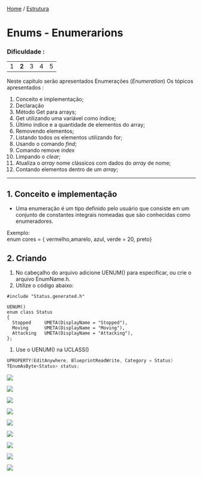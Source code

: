 [Home](https://myerco.github.io/unreal-engine) / [Estrutura](https://myerco.github.io/unreal-engine/1-estrutura.html)
# Enums - Enumerarions
### Dificuldade :

|  |   |   |    |   |
|---|---|---|---|---|
| 1 | **2**  | 3  | 4   | 5  |

Neste capitulo serão apresentados Enumerações (*Enumeration*)
Os tópicos apresentados :
1. Conceito e implementação;
1. Declaração
1. Método Get para arrays;
1. Get utilizando uma variável como índice;
1. Último índice e a quantidade de elementos do array;
1. Removendo elementos;
1. Listando todos os elementos utilizando for;
1. Usando o comando *find*;
1. Comando remove *index*
1. Limpando o *clear*;
1. Atualiza o *array* nome clássicos com dados do *array* de nome;
1. Contando elementos dentro de um *array*;

***
## 1. Conceito e implementação
- Uma enumeração é um tipo definido pelo usuário que consiste em um conjunto de constantes integrais nomeadas que são conhecidas como enumeradores.

Exemplo:  
enum cores = { vermelho,amarelo, azul, verde = 20, preto}  

## 2. Criando
1. No cabeçalho do arquivo adicione UENUM() para especificar, ou crie o arquivo EnumName.h.
2. Utilize o código abaixo:

```
#include "Status.generated.h"

UENUM()
enum class Status
{
  Stopped     UMETA(DisplayName = "Stopped"),
  Moving      UMETA(DisplayName = "Moving"),
  Attacking   UMETA(DisplayName = "Attacking"),
};
```
1. Use o UENUM() na UCLASS()

```c
UPROPERTY(EditAnywhere, BlueprintReadWrite, Category = Status)
TEnumAsByte<Status> status;
```

![](../imagens/enum1.png)

![](../imagens/enum2.png)

![](../imagens/enum3.png)

![](../imagens/enum4.png)

![](../imagens/enum5.png)

![](../imagens/enum6.png)

![](../imagens/enum7.png)

![](../imagens/enum8.png)

![](../imagens/enum9.png)
